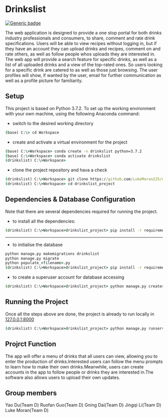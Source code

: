 # Drinkslist

[![Generic badge](https://img.shields.io/badge/Drinkslist-PythonAnywhere-brightgreen.svg)](http://drinkslist.pythonanywhere.com/)

 The web application is designed to provide a one stop portal for both drinks industry professionals and consumers, to share, comment and rate drink specifications. Users will be able to view recipes without logging in, but if they have an account they can upload drinks and recipes, comment on and rate others, as well as follow people whos uploads they are interested in. The web app will provide a search feature for specific drinks, as well as a list of all uploaded drinks and a view of the top-rated ones. So users looking for a specific drink are catered to as well as those just browsing. The user profiles will show, if wanted by the user, email for further communication as well as a profile picture for familiarity.

## Setup

This project is based on Python 3.7.2. To set up the working environment with your own machine, using the following Anaconda command:

* switch to the desired working directory

```cmd
(base) C:\> cd Workspace
```

* create and activate a virtual environment for the project

```cmd
(base) C:\>Workspace> conda create -n drinkslist python=3.7.2
(base) C:\>Workspace> conda activate drinkslist
(drinkslist) C:\>Workspace>
```

* clone the project repository and hava a check

```cmd
(drinkslist) C:\>Workspace> git clone https://github.com/LukeMoran225/drinkslist_project.git
(drinkslist) C:\>Workspace> cd drinkslist_project
```

## Dependencies & Database Configuration

Note that there are several dependencies required for running the project.

* to install all the dependencies:

```cmd
(drinkslist) C:\>Workspace>drinkslist_project> pip install -r requirements.txt
```

---

* to initialise the database

```cmd
python manage.py makemigrations drinkslist
python manage.py migrate
python populate_<filename>.py
(drinkslist) C:\>Workspace>drinkslist_project> pip install -r requirements.txt
```

* to create a superuser account for database accessing

```cmd
(drinkslist) C:\>Workspace>drinkslist_project> python manage.py createsuperuser
```

## Running the Project

Once all the steps above are done, the project is already to run locally in [127.0.0.1:8000](http://127.0.0.1:8000/)
```cmd
(drinkslist) C:\>Workspace>drinkslist_project> python manage.py runserver
```

## Projrct Function

The app will offer a menu of drinks that all users can view, allowing you to enter the production of drinks.Interested users can follow the menu prompts to learn how to make their own drinks.Meanwhile, users can create accounts in the app to follow people or drinks they are interested in.The software also allows users to upload their own updates.


## Group members

Yao Du(Team D)
Ruofan Guo(Team D)
Gning Dai(Team D)
Jingqi Li(Team D)
Luke Moran(Team D)





